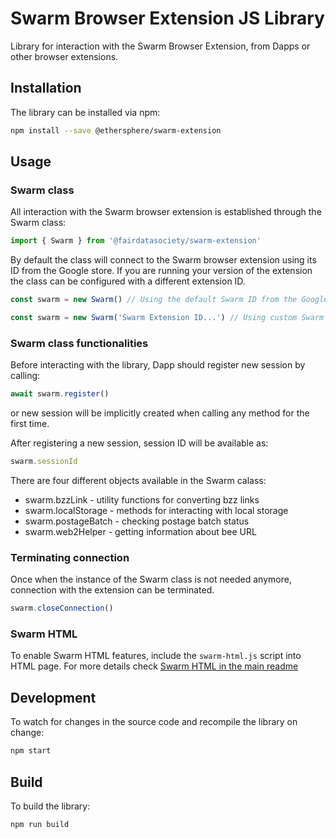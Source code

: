 # Swarm Browser Extension JS Library

Library for interaction with the Swarm Browser Extension, from Dapps or other browser extensions.

## Installation

The library can be installed via npm:

```bash
npm install --save @ethersphere/swarm-extension
```

## Usage

### Swarm class

All interaction with the Swarm browser extension is established through the Swarm class:

```typescript
import { Swarm } from '@fairdatasociety/swarm-extension'
```

By default the class will connect to the Swarm browser extension using its ID from the Google store. If you
are running your version of the extension the class can be configured with a different extension ID.

```typescript
const swarm = new Swarm() // Using the default Swarm ID from the Google store
```

```typescript
const swarm = new Swarm('Swarm Extension ID...') // Using custom Swarm ID
```

### Swarm class functionalities

Before interacting with the library, Dapp should register new session by calling:

```typescript
await swarm.register()
```

or new session will be implicitly created when calling any method for the first time.

After registering a new session, session ID will be available as:

```typescript
swarm.sessionId
```

There are four different objects available in the Swarm calass:

- swarm.bzzLink - utility functions for converting bzz links
- swarm.localStorage - methods for interacting with local storage
- swarm.postageBatch - checking postage batch status
- swarm.web2Helper - getting information about bee URL

### Terminating connection

Once when the instance of the Swarm class is not needed anymore, connection with the extension can be terminated.

```typescript
swarm.closeConnection()
```

### Swarm HTML

To enable Swarm HTML features, include the `swarm-html.js` script into HTML page. For more details check [Swarm HTML in the main readme](../README.md#swarm-html)

## Development

To watch for changes in the source code and recompile the library on change:

```bash
npm start
```

## Build

To build the library:

```bash
npm run build
```
